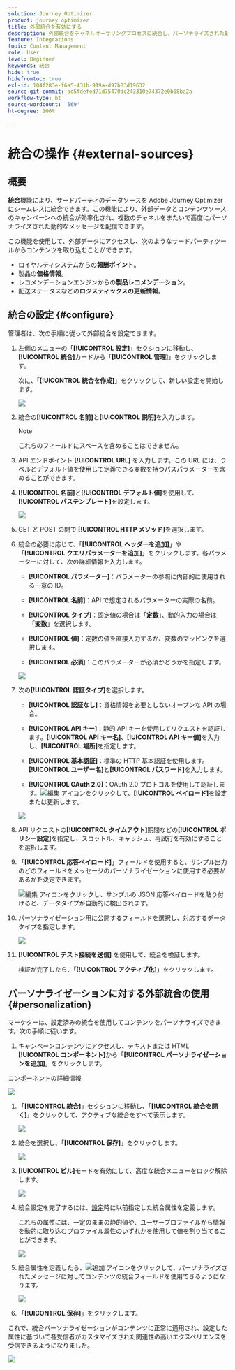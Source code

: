 ```yaml
---
solution: Journey Optimizer
product: journey optimizer
title: 外部統合を有効にする
description: 外部統合をチャネルオーサリングプロセスに統合し、パーソナライズされた動的な情報でコンテンツを強化します。
feature: Integrations
topic: Content Management
role: User
level: Beginner
keywords: 統合
hide: true
hidefromtoc: true
exl-id: 104f283e-f6a5-431b-919a-d97b83d19632
source-git-commit: ad5fdefed71d75470dc243310e74372e0b08ba2a
workflow-type: ht
source-wordcount: '569'
ht-degree: 100%

---
```


# 統合の操作 {#external-sources}

## 概要

**統合**&#x200B;機能により、サードパーティのデータソースを Adobe Journey Optimizer にシームレスに統合できます。この機能により、外部データとコンテンツソースのキャンペーンへの統合が効率化され、複数のチャネルをまたいで高度にパーソナライズされた動的なメッセージを配信できます。

この機能を使用して、外部データにアクセスし、次のようなサードパーティツールからコンテンツを取り込むことができます。

* ロイヤルティシステムからの&#x200B;**報酬ポイント**。
* 製品の&#x200B;**価格情報**。
* レコメンデーションエンジンからの&#x200B;**製品レコメンデーション**。
* 配送ステータスなどの&#x200B;**ロジスティックスの更新情報**。

## 統合の設定 {#configure}

管理者は、次の手順に従って外部統合を設定できます。

1. 左側のメニューの「**[!UICONTROL 設定]**」セクションに移動し、**[!UICONTROL 統合]**&#x200B;カードから「**[!UICONTROL 管理]**」をクリックします。

   次に、「**[!UICONTROL 統合を作成]**」をクリックして、新しい設定を開始します。

   ![](assets/external-integration-config-1.png)

1. 統合の&#x200B;**[!UICONTROL 名前]**&#x200B;と&#x200B;**[!UICONTROL 説明]**&#x200B;を入力します。

   >[!NOTE]
   >
   >これらのフィールドにスペースを含めることはできません。

1. API エンドポイント **[!UICONTROL URL]** を入力します。この URL には、ラベルとデフォルト値を使用して定義できる変数を持つパスパラメーターを含めることができます。

1. **[!UICONTROL 名前]**&#x200B;と&#x200B;**[!UICONTROL デフォルト値]**&#x200B;を使用して、**[!UICONTROL パステンプレート]**&#x200B;を設定します。

   ![](assets/external-integration-config-2.png)

1. GET と POST の間で **[!UICONTROL HTTP メソッド]**&#x200B;を選択します。

1. 統合の必要に応じて、「**[!UICONTROL ヘッダーを追加]**」や「**[!UICONTROL クエリパラメーターを追加]**」をクリックします。各パラメーターに対して、次の詳細情報を入力します。

   * **[!UICONTROL パラメーター]**：パラメーターの参照に内部的に使用される一意の ID。

   * **[!UICONTROL 名前]**：API で想定されるパラメーターの実際の名前。

   * **[!UICONTROL タイプ]**：固定値の場合は「**定数**」、動的入力の場合は「**変数**」を選択します。

   * **[!UICONTROL 値]**：定数の値を直接入力するか、変数のマッピングを選択します。

   * **[!UICONTROL 必須]**：このパラメーターが必須かどうかを指定します。

   ![](assets/external-integration-config-3.png)

1. 次の&#x200B;**[!UICONTROL 認証タイプ]**&#x200B;を選択します。

   * **[!UICONTROL 認証なし]**：資格情報を必要としないオープンな API の場合。

   * **[!UICONTROL API キー]**：静的 API キーを使用してリクエストを認証します。**[!UICONTROL API キー名]**、**[!UICONTROL API キー値]**&#x200B;を入力し、**[!UICONTROL 場所]**&#x200B;を指定します。

   * **[!UICONTROL 基本認証]**：標準の HTTP 基本認証を使用します。**[!UICONTROL ユーザー名]**&#x200B;と&#x200B;**[!UICONTROL パスワード]**&#x200B;を入力します。

   * **[!UICONTROL OAuth 2.0]**：OAuth 2.0 プロトコルを使用して認証します。![編集](assets/do-not-localize/Smock_Edit_18_N.svg) アイコンをクリックして、**[!UICONTROL ペイロード]**&#x200B;を設定または更新します。

   ![](assets/external-integration-config-4.png)

1. API リクエストの&#x200B;**[!UICONTROL タイムアウト]**&#x200B;期間などの&#x200B;**[!UICONTROL ポリシー設定]**&#x200B;を指定し、スロットル、キャッシュ、再試行を有効にすることを選択します。

1. 「**[!UICONTROL 応答ペイロード]**」フィールドを使用すると、サンプル出力のどのフィールドをメッセージのパーソナライゼーションに使用する必要があるかを決定できます。

   ![編集](assets/do-not-localize/Smock_Edit_18_N.svg) アイコンをクリックし、サンプルの JSON 応答ペイロードを貼り付けると、データタイプが自動的に検出されます。

1. パーソナライゼーション用に公開するフィールドを選択し、対応するデータタイプを指定します。

   ![](assets/external-integration-config-5.png)

1. **[!UICONTROL テスト接続を送信]** を使用して、統合を検証します。

   検証が完了したら、「**[!UICONTROL アクティブ化]**」をクリックします。

## パーソナライゼーションに対する外部統合の使用 {#personalization}

マーケターは、設定済みの統合を使用してコンテンツをパーソナライズできます。次の手順に従います。

1. キャンペーンコンテンツにアクセスし、テキストまたは HTML **[!UICONTROL コンポーネント]**&#x200B;から「**[!UICONTROL パーソナライゼーションを追加]**」をクリックします。

[コンポーネントの詳細情報](../email/content-components.md)

   ![](assets/external-integration-content-1.png)

1. 「**[!UICONTROL 統合]**」セクションに移動し、「**[!UICONTROL 統合を開く]**」をクリックして、アクティブな統合をすべて表示します。

   ![](assets/external-integration-content-2.png)

1. 統合を選択し、「**[!UICONTROL 保存]**」をクリックします。

   ![](assets/external-integration-content-3.png)

1. **[!UICONTROL ピル]**&#x200B;モードを有効にして、高度な統合メニューをロック解除します。

   ![](assets/external-integration-content-4.png)

1. 統合設定を完了するには、[設定](#configure)時に以前指定した統合属性を定義します。

   これらの属性には、一定のままの静的値や、ユーザープロファイルから情報を動的に取り込むプロファイル属性のいずれかを使用して値を割り当てることができます。

   ![](assets/external-integration-content-5.png)

1. 統合属性を定義したら、![追加](assets/do-not-localize/Smock_Add_18_N.svg) アイコンをクリックして、パーソナライズされたメッセージに対してコンテンツの統合フィールドを使用できるようになります。

   ![](assets/external-integration-content-6.png)

1. 「**[!UICONTROL 保存]**」をクリックします。

これで、統合パーソナライゼーションがコンテンツに正常に適用され、設定した属性に基づいて各受信者がカスタマイズされた関連性の高いエクスペリエンスを受信できるようになりました。

![](assets/external-integration-content-7.png)
